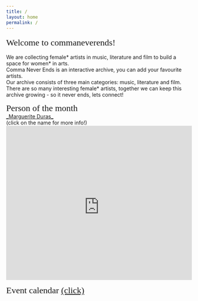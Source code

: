 ```yaml
---
title: /
layout: home
permalink: /
---
```


<html>

<style> 
  @import url('https://fonts.googleapis.com/css2?family=Roboto+Condensed&display=swap'); 
  @import url('https://fonts.googleapis.com/css2?family=Saira+Stencil+One&display=swap');

  @font-face {
    font-family: 'blox'; /*a name to be used later*/
    src: url("../_data/fonts/blox.ttf"); /*URL to font*/
}

h2 {color:#4C39CA; font-size: 24px;}
    
.divFirst {float: left; width:100%; height: min-content; margin-top: 5px; margin-bottom: 15px; overflow: hidden; background-color: #BC9FF;}
.divSecond {float: right; width: 100%; height: 480px; margin-bottom: 15px; overflow: hidden;background-color: #BC9FF;}
.divThird {float: right; width: 100%; heigt: min-content; margin-bottom: 15px; }
.div-title-first{
    font-family: 'Saira Stencil One', cursive;
    font-size: 24px;
    margin: 0px;
}
.div-title-second{
    font-family: 'Saira Stencil One', cursive;
    font-size: 24px;
    margin: 0px;
    overflow: hidden;
}
.div-title-third{
    font-family: 'Saira Stencil One', cursive;
    font-color: green;
    font-size: 24px;
    margin: 0px;
    overflow: hidden;
}
.main-body-contents{
    overflow: hidden;
    }
    
</style>

<body>
<div class="main-body-contents">
<div class="divFirst">  
  
<div class ="div-title-first"> Welcome to commaneverends! </div>
<br/>
We are collecting female* artists in music, literature and film to build a space for women* in arts. <br/>
Comma Never Ends is an interactive archive, you can add your favourite artists. <br/>
Our archive consists of three main categories: music, literature and film. <br/>
There are so many interesting female* artists, together we can keep this archive growing - so it never ends, lets connect! <br/>
</div>

<div class="divSecond">  
  
<div class ="div-title-second"> Person of the month</div>
<a href="https://en.wikipedia.org/wiki/Marguerite_Duras?printable=yes" target="iframe_person">_Marguerite Duras_</a> <br/>
(click on the name for more info!)
<iframe name="iframe_person" left="1px;" right="0px;" width="100%" height="440px;" margin="5px;" frameborder="0" allowfullscreen src="https://lh3.googleusercontent.com/pw/ACtC-3fqQeH_Szupw-xfguVev5NKEYI9V3w_3elKJAYc1MxbhqT-uGzN36bDrxGufYiRbBaS-SEK3knIgXVViSmJ6zZQ5IOyCFELlAkb7Ye-XKdeQS9fhWZLBtXoGZEPFmFOWq3c_vzWsYGMOunfFAyD4Gw=w308-h434-no">
</iframe>

</div>

<div class="divThird">
  
<div class ="div-title-third"> Event calendar <a href="/event/" target="_blank"> (click) </a> </div>
  
</div>
</div>

</body>

</html>
